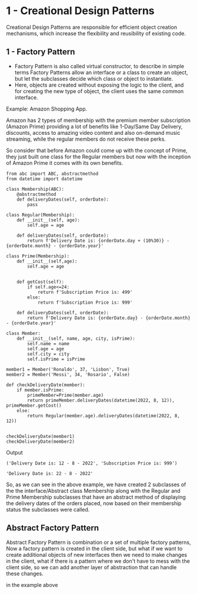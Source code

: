 # 1 - Creational Design Patterns

Creational Design Patterns are responsible for efficient object creation mechanisms, which increase the flexibility and reusibility of existing code.

## 1 - Factory Pattern

- Factory Pattern is also called virtual constructor, to describe in simple terms Factory Patterns allow an interface or a class to create an object, but let the subclasses decide which class or object to instantiate. 
- Here, objects are created without exposing the logic to the client, and for creating the new type of object, the client uses the same common interface.

Example:
Amazon Shopping App.

Amazon has 2 types of membership with the premium member subscription (Amazon Prime) providing a lot of benefits like 1-Day/Same Day Delivery, discounts, access to amazing video content and also on-demand music streaming, while the regular members do not receive these perks.

So consider that before Amazon could come up with the concept of Prime, they just built one class for the Regular members but now with the inception of Amazon Prime it comes with its own benefits.

```
from abc import ABC, abstractmethod
from datetime import datetime

class Membership(ABC):
    @abstractmethod
    def deliveryDates(self, orderDate):
        pass

class Regular(Membership):
    def __init__(self, age):
        self.age = age
        
    def deliveryDates(self, orderDate):
        return f'Delivery Date is: {orderDate.day + (10%30)} - {orderDate.month} - {orderDate.year}'

class Prime(Membership):
    def __init__(self,age):
        self.age = age
        
    
    def getCost(self):
        if self.age<=24:
            return f'Subscription Price is: 499'
        else:
            return f'Subscription Price is: 999'
    
    def deliveryDates(self, orderDate):
        return f'Delivery Date is: {orderDate.day} - {orderDate.month} - {orderDate.year}'

class Member:
    def __init__(self, name, age, city, isPrime):
        self.name = name
        self.age = age
        self.city = city
        self.isPrime = isPrime

member1 = Member('Ronaldo', 37, 'Lisbon', True)
member2 = Member('Messi', 34, 'Rosario', False)

def checkDeliveryDate(member):
    if member.isPrime:
        primeMember=Prime(member.age)
        return primeMember.deliveryDates(datetime(2022, 8, 12)), primeMember.getCost()
    else:
        return Regular(member.age).deliveryDates(datetime(2022, 8, 12))
        

checkDeliveryDate(member1)
checkDeliveryDate(member2)

```

Output
```
('Delivery Date is: 12 - 8 - 2022', 'Subscription Price is: 999')

'Delivery Date is: 22 - 8 - 2022'
```

So, as we can see in the above example, we have created 2 subclasses of the the interface/Abstract class Membership along with the Regular and Prime Membership subclasses that have an abstract method of displaying the delivery dates of the orders placed, now based on their membership status the subclasses were called.


## Abstract Factory Pattern

Abstract Factory Pattern is combination or a set of multiple factory patterns, Now a factory pattern is created in the client side, but what if we want to create additional objects of new interfaces then we need to make changes in the client, what if there is a pattern where we don't have to mess with the client side, so we can add another layer of abstraction that can handle these changes.

in the example above 

